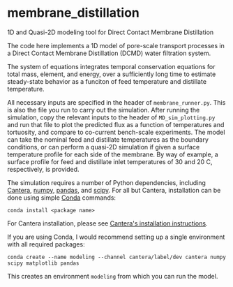 # membrane_distillation
1D and Quasi-2D modeling tool for Direct Contact Membrane Distillation

The code here implements a 1D model of pore-scale transport processes in a Direct Contact Membrane Distillation (DCMD) water filtration system.

The system of equations integrates temporal conservation equations for total mass, element, and energy, over a sufficiently long time to estimate steady-state behavior as a funciton of feed temperature and distillate temperature.

All necessary inputs are specified in the header of `membrane_runner.py`.  This is also the file you run to carry out the simulation.
After running the simulation, copy the relevant inputs to the header of `MD_sim_plotting.py` and run that file to plot the predicted flux as a function of temperatures and tortuosity, and compare to co-current bench-scale experiments.
The model can take the nominal feed and distillate temperatures as the boundary conditions, or can perform a quasi-2D simulation if given a surface temperature profile for each side of the membrane.  By way of example, a surface profile for feed and distillate inlet temperatures of 30 and 20 C, respectively, is provided.

The simulation requires a number of Python dependencies, including [Cantera](https://cantera.org), [numpy](http://www.numpy.org/), [pandas](https://pandas.pydata.org/), and [scipy](https://www.scipy.org/).  For all but Cantera, installation can be done using simple [Conda](https://conda.io/) commands:

  ```conda install <package name>```
  
For Cantera installation, please see [Cantera's installation instructions](https://cantera.org/install/index.html).

If you are using Conda, I would recommend setting up a single environment with all required packages:

```conda create --name modeling --channel cantera/label/dev cantera numpy scipy matplotlib pandas```

This creates an environment `modeling` from which you can run the model.  

